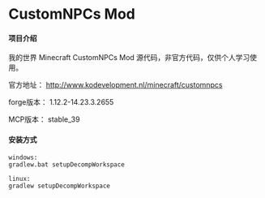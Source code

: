# CustomNPCs Mod

#### 项目介绍
我的世界  Minecraft CustomNPCs Mod 源代码，非官方代码，仅供个人学习使用。

官方地址：
http://www.kodevelopment.nl/minecraft/customnpcs

forge版本：
1.12.2-14.23.3.2655

MCP版本：
stable_39

#### 安装方式
	windows:
	gradlew.bat setupDecompWorkspace
	
	linux:
	gradlew setupDecompWorkspace